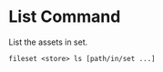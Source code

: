 List Command
============

List the assets in set.

```console
fileset <store> ls [path/in/set ...]
```
